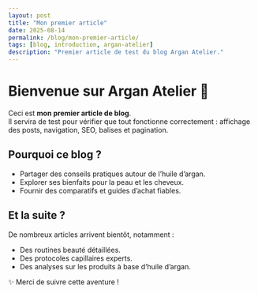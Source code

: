 ```yaml
---
layout: post
title: "Mon premier article"
date: 2025-08-14
permalink: /blog/mon-premier-article/
tags: [blog, introduction, argan-atelier]
description: "Premier article de test du blog Argan Atelier."
---
```


# Bienvenue sur Argan Atelier 🎉

Ceci est **mon premier article de blog**.  
Il servira de test pour vérifier que tout fonctionne correctement : affichage des posts, navigation, SEO, balises et pagination.  

## Pourquoi ce blog ?  
- Partager des conseils pratiques autour de l’huile d’argan.  
- Explorer ses bienfaits pour la peau et les cheveux.  
- Fournir des comparatifs et guides d’achat fiables.  

## Et la suite ?  
De nombreux articles arrivent bientôt, notamment :  
- Des routines beauté détaillées.  
- Des protocoles capillaires experts.  
- Des analyses sur les produits à base d’huile d’argan.  

✨ Merci de suivre cette aventure !